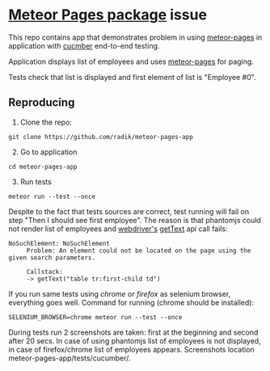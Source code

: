 # [Meteor Pages package](https://github.com/alethes/meteor-pages) issue

This repo contains app that demonstrates problem in using
[meteor-pages](https://github.com/alethes/meteor-pages) in application
with [cucmber](https://github.com/xolvio/meteor-cucumber) end-to-end testing.

Application displays list of employees and uses [meteor-pages](https://github.com/alethes/meteor-pages) for paging.

Tests check that list is displayed and first element of list is "Employee \#0".

## Reproducing

1. Clone the repo:

```
git clone https://github.com/radik/meteor-pages-app
```

2. Go to application

```
cd meteor-pages-app
```

3. Run tests
```
meteor run --test --once
```

Despite to the fact that tests sources are correct, test running will fail
on step "Then I should see first employee". The reason is that phantomjs could
not render list of employees and [webdriver's](http://webdriver.io/)
[getText](http://webdriver.io/api/property/getText.html) api call fails:

```
NoSuchElement: NoSuchElement
     Problem: An element could not be located on the page using the given search parameters.

     Callstack:
     -> getText("table tr:first-child td")
```

If you run same tests using *chrome* or *firefox* as selenium browser, everything goes well.
Command for running (chrome should be installed):

```
SELENIUM_BROWSER=chrome meteor run --test --once
```

During tests run 2 screenshots are taken: first at the beginning and second after
20 secs. In case of using phantomjs list of employees is not displayed, in case of
firefox/chrome list of employees appears.
Screenshots location meteor-pages-app/tests/cucumber/.
